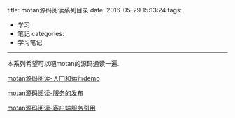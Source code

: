 title: motan源码阅读系列目录
date: 2016-05-29 15:13:24
tags:
 - 学习
 - 笔记
categories:
 - 学习笔记
---

 本系列希望可以吧motan的源码通读一遍.

 [motan源码阅读-入门和运行demo](/2016/05/29/motan%E6%BA%90%E7%A0%81%E9%98%85%E8%AF%BB-%E5%85%A5%E9%97%A8%E5%92%8C%E8%BF%90%E8%A1%8Cdemo/)

 [motan源码阅读-服务的发布](/2016/05/30/motan%E6%BA%90%E7%A0%81%E9%98%85%E8%AF%BB-%E6%9C%8D%E5%8A%A1%E7%9A%84%E5%8F%91%E5%B8%83/)

 [motan源码阅读-客户端服务引用](/2016/05/31/motan%E6%BA%90%E7%A0%81%E9%98%85%E8%AF%BB-%E5%AE%A2%E6%88%B7%E7%AB%AF%E6%9C%8D%E5%8A%A1%E5%BC%95%E7%94%A8/)
